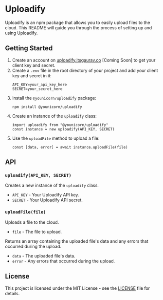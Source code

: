 # Uploadify

Uploadify is an npm package that allows you to easily upload files to the cloud. This README will guide you through the process of setting up and using Uploadify.

## Getting Started

1. Create an account on [uploadify.itsgaurav.co](https://uploadify.itsgaurav.co/) [Coming Soon] to get your client key and secret.
2. Create a `.env` file in the root directory of your project and add your client key and secret in it:
    ```
    API_KEY=your_api_key_here
    SECRET=your_secret_here
    ```
3. Install the `@younicorn/uploadify` package:
    ```
    npm install @younicorn/uploadify

    ```
4. Create an instance of the `uploadify` class:
    ```
    import uploadify from "@younicorn/uploadify"
    const instance = new uploadify(API_KEY, SECRET)
    ```
5. Use the `uploadFile` method to upload a file:
    ```
    const [data, error] = await instance.uploadFile(file)
    ```

## API

### `uploadify(API_KEY, SECRET)`

Creates a new instance of the `uploadify` class.

- `API_KEY` - Your Uploadify API key.
- `SECRET` - Your Uploadify API secret.

### `uploadFile(file)`

Uploads a file to the cloud.

- `file` - The file to upload.

Returns an array containing the uploaded file's data and any errors that occurred during the upload.

- `data` - The uploaded file's data.
- `error` - Any errors that occurred during the upload.

## License

This project is licensed under the MIT License - see the [LICENSE](LICENSE) file for details.
